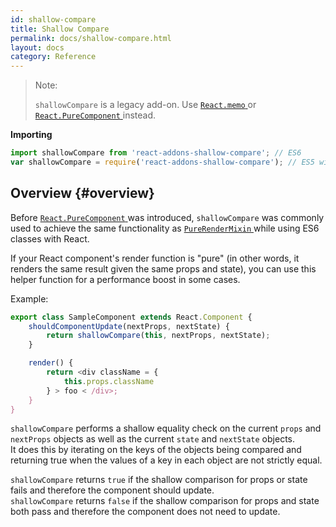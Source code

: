```yaml
---
id: shallow-compare
title: Shallow Compare
permalink: docs/shallow-compare.html
layout: docs
category: Reference
---
```


> Note:
>
> `shallowCompare` is a legacy add-on. Use [ `React.memo` ](/docs/react-api.html#reactmemo) or [ `React.PureComponent` ](/docs/react-api.html#reactpurecomponent) instead.

**Importing**

``` javascript
import shallowCompare from 'react-addons-shallow-compare'; // ES6
var shallowCompare = require('react-addons-shallow-compare'); // ES5 with npm
```

## Overview {#overview}

Before [ `React.PureComponent` ](/docs/react-api.html#reactpurecomponent) was introduced, `shallowCompare` was commonly used to achieve the same functionality as [ `PureRenderMixin` ](pure-render-mixin.html) while using ES6 classes with React.

If your React component's render function is "pure" (in other words, it renders the same result given the same props and state), you can use this helper function for a performance boost in some cases.

Example:

``` js
export class SampleComponent extends React.Component {
    shouldComponentUpdate(nextProps, nextState) {
        return shallowCompare(this, nextProps, nextState);
    }

    render() {
        return <div className = {
            this.props.className
        } > foo < /div>;
    }
}
```

`shallowCompare` performs a shallow equality check on the current `props` and `nextProps` objects as well as the current `state` and `nextState` objects.  
It does this by iterating on the keys of the objects being compared and returning true when the values of a key in each object are not strictly equal.

`shallowCompare` returns `true` if the shallow comparison for props or state fails and therefore the component should update.  
`shallowCompare` returns `false` if the shallow comparison for props and state both pass and therefore the component does not need to update.
